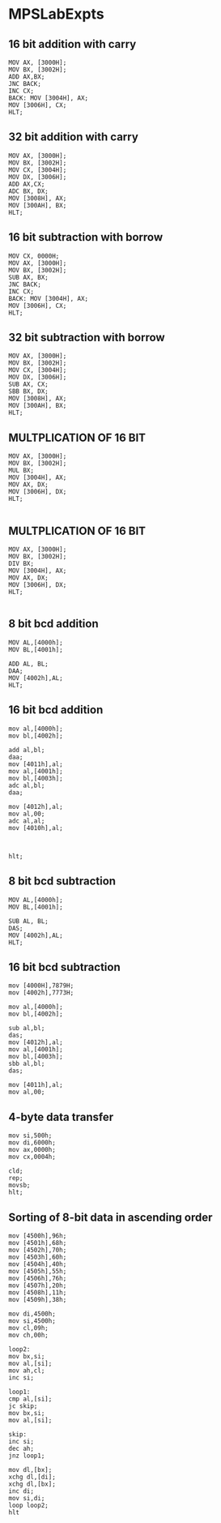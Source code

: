 # MPSLabExpts

## 16 bit addition with carry
```
MOV AX, [3000H];
MOV BX, [3002H];
ADD AX,BX;
JNC BACK;
INC CX;
BACK: MOV [3004H], AX;
MOV [3006H], CX;
HLT;

```
## 32 bit addition with carry
```
MOV AX, [3000H];
MOV BX, [3002H];
MOV CX, [3004H];
MOV DX, [3006H];
ADD AX,CX;
ADC BX, DX;
MOV [3008H], AX;
MOV [300AH], BX;
HLT;

```

## 16 bit subtraction with borrow
```
MOV CX, 0000H;
MOV AX, [3000H];
MOV BX, [3002H];
SUB AX, BX;
JNC BACK;
INC CX;
BACK: MOV [3004H], AX;
MOV [3006H], CX;
HLT;

```
## 32 bit subtraction with borrow
```
MOV AX, [3000H];
MOV BX, [3002H];
MOV CX, [3004H];
MOV DX, [3006H];
SUB AX, CX;
SBB BX, DX;
MOV [3008H], AX;
MOV [300AH], BX;
HLT;

```

## MULTPLICATION OF 16 BIT
```
MOV AX, [3000H];
MOV BX, [3002H];
MUL BX;
MOV [3004H], AX;
MOV AX, DX;
MOV [3006H], DX;
HLT;
 
```
## MULTPLICATION OF 16 BIT
```
MOV AX, [3000H];
MOV BX, [3002H];
DIV BX;
MOV [3004H], AX;
MOV AX, DX;
MOV [3006H], DX;
HLT;
 
```

## 8 bit bcd addition
```
MOV AL,[4000h];
MOV BL,[4001h];

ADD AL, BL;
DAA;
MOV [4002h],AL;
HLT;
```

## 16 bit bcd addition 
```
mov al,[4000h];
mov bl,[4002h];

add al,bl;
daa;
mov [4011h],al;
mov al,[4001h];
mov bl,[4003h];
adc al,bl;
daa;

mov [4012h],al;
mov al,00;
adc al,al;
mov [4010h],al;



hlt;
```

## 8 bit bcd subtraction
```
MOV AL,[4000h];
MOV BL,[4001h];

SUB AL, BL;
DAS;
MOV [4002h],AL;
HLT;
```

## 16 bit bcd subtraction
```
mov [4000H],7879H;
mov [4002h],7773H;

mov al,[4000h];
mov bl,[4002h];

sub al,bl;
das;
mov [4012h],al;
mov al,[4001h];
mov bl,[4003h];
sbb al,bl;
das;

mov [4011h],al;
mov al,00;
```

## 4-byte data transfer

```
mov si,500h;
mov di,6000h;
mov ax,0000h;
mov cx,0004h;

cld;
rep;
movsb;
hlt;
```

## Sorting of 8-bit data in ascending order
```
mov [4500h],96h;
mov [4501h],68h;
mov [4502h],70h;
mov [4503h],60h;
mov [4504h],40h;
mov [4505h],55h;
mov [4506h],76h;
mov [4507h],20h;
mov [4508h],11h;
mov [4509h],38h;

mov di,4500h;
mov si,4500h;
mov cl,09h;
mov ch,00h;

loop2:
mov bx,si;
mov al,[si];
mov ah,cl;
inc si;

loop1:
cmp al,[si];
jc skip;
mov bx,si;
mov al,[si];

skip:
inc si;
dec ah;
jnz loop1;

mov dl,[bx];
xchg dl,[di];
xchg dl,[bx];
inc di;
mov si,di;
loop loop2;
hlt
```
